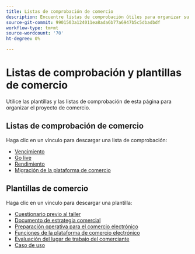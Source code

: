 ```yaml
---
title: Listas de comprobación de comercio
description: Encuentre listas de comprobación útiles para organizar su proyecto de comercio electrónico.
source-git-commit: 9901503a124011ea8ada6b77a6947b5c5dbadbdf
workflow-type: tm+mt
source-wordcount: '70'
ht-degree: 0%

---
```



# Listas de comprobación y plantillas de comercio

Utilice las plantillas y las listas de comprobación de esta página para organizar el proyecto de comercio.

## Listas de comprobación de comercio

Haga clic en un vínculo para descargar una lista de comprobación:

- [Vencimiento](../../assets/playbooks/checklists/maturity.pptx)
- [Go live](../../assets/playbooks/checklists/go-live.pptx)
- [Rendimiento](../../assets/playbooks/checklists/performance.pptx)
- [Migración de la plataforma de comercio](../../assets/playbooks/checklists/commerce-platform-migration.pptx)

## Plantillas de comercio

Haga clic en un vínculo para descargar una plantilla:

- [Cuestionario previo al taller](../../assets/playbooks/templates/requirements-questionnaire.pptx)
- [Documento de estrategia comercial](../../assets/playbooks/templates/commerce-strategy-document.pptx)
- [Preparación operativa para el comercio electrónico](../../assets/playbooks/templates/ecommerce-operational-readiness.pptx)
- [Funciones de la plataforma de comercio electrónico](../../assets/playbooks/templates/ecommerce-platform-features.pptx)
- [Evaluación del lugar de trabajo del comerciante](../../assets/playbooks/templates/merchant-self-site-assessment.pptx)
- [Caso de uso](../../assets/playbooks/templates/use-case.pptx)
